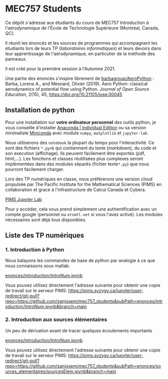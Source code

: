 # MEC757 Students

Ce dépôt s'adresse aux étudiants du cours de MEC757 _Introduction à l'aérodynamique_ de l'École de Technologie Supérieure (Montréal, Canada, QC).

Il réunit les énoncés et les sources de programmes qui accompagnent les étudiants lors de leurs TP (_laboratoires informatiques_) et leurs devoirs dans leur apprentissage de l'aérodynamique, en particulier de la méthode des panneaux.

Il est créé pour la première session à l'Automne 2021.

Une partie des énoncés s'inspire librement de [barbagroup/AeroPython](https://github.com/barbagroup/AeroPython) : 
Barba, Lorena A., and Mesnard, Olivier (2019). Aero Python: classical aerodynamics of potential flow using Python. _Journal of Open Source Education_, 2(15), 45, https://doi.org/10.21105/jose.00045

## Installation de python 

Pour une installation sur **votre ordinateur personnel** des outils python, je vous conseille d'installer [Anaconda | Individual Edition](https://www.anaconda.com/products/individual-d) ou sa version minimaliste [Miniconda](https://docs.conda.io/en/latest/miniconda.html) avec module `numpy`, `matplotlib` et `jupyter-lab`. 

Nous utiliserons des `notebook` la plupart du temps pour l'interactivité. Ce sont des fichiers `*.pynb` qui contiennent du texte (_markdown_), du code et son execution (affichage). Ils peuvent facilement être exportés (pdf, html,...). Les fonctions et classes réutilisées plus complexes seront implémentées dans des modules séparés (fichier texte`*.py`) que nous pourront facilement charger.

Lors des TP numériques en classe, nous préférerons une version _cloud_ propulsée par The Pacific Institute for the Mathematical Sciences (PIMS) en collaboration et grace à l'infrastructure de Calcul Canada et Cybera. 

[PIMS Jupyter Lab](https://pims.syzygy.ca/)

Pour y accéder, cela vous prend simplement une authentification avec un compte google (personnel ou `etsmtl.net` si vous l'avez activé). Les modules nécessaires sont déjà tous disponibles.


## Liste des TP numériques

### 1. Introduction à Python

Nous balayons les commandes de base de python par analogie à ce que nous connaissons sous matlab. 

[enonces/introduction/IntroNum.ipynb](./enonces/introduction/IntroNum.ipynb)

Vous pouvez utilisez directement l'adresse suivante pour obtenir une copie de travail sur le serveur PIMS: 
https://pims.syzygy.ca/jupyter/user-redirect/git-pull?repo=https://github.com/sanjosem/mec757_students&subPath=enonces/introduction/IntroNum.ipynb&branch=main

### 2. Introduction aux sources élémentaires

Un peu de dérivation avant de tracer quelques écoulements importants

[enonces/introduction/IntroNum.ipynb](./enonces/sources_elementaires/sourcesElem.ipynb)

Vous pouvez utilisez directement l'adresse suivante pour obtenir une copie de travail sur le serveur PIMS: 
https://pims.syzygy.ca/jupyter/user-redirect/git-pull?repo=https://github.com/sanjosem/mec757_students&subPath=enonces/sources_elementaires/sourcesElem.ipynb&branch=main
